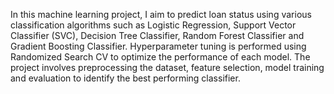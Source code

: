In this machine learning project, I aim to predict loan status using various classification algorithms such as Logistic Regression, Support Vector Classifier (SVC), Decision Tree Classifier, Random Forest Classifier and Gradient Boosting Classifier. Hyperparameter tuning is performed using Randomized Search CV to optimize the performance of each model. The project involves preprocessing the dataset, feature selection, model training and evaluation to identify the best performing classifier. 
